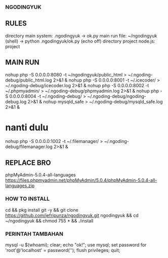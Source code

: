 ###  NGODINGYUK  ###

## RULES ##
directory main system: .ngodingyuk -> ok.py
main run file: ~/ngodingyuk (shell) -> python .ngodingyuk/ok.py (echo off)
directory project node.js: project

## MAIN RUN ##
nohup php -S 0.0.0.0:8080 -t ~/ngodingyuk/public_html   > ~/.ngoding-debug/public_html.log      2>&1 &
nohup php -S 0.0.0.0:8001 -t ~/.icecoder/               > ~/.ngoding-debug/icecoder.log         2>&1 &
nohup php -S 0.0.0.0:8002 -t ~/.phpmyadmin/             > ~/.ngoding-debug/phpmyadmin.log       2>&1 &
nohup php -S 0.0.0.0:8004 -t ~/.ngoding-debug/          > ~/.ngoding-debug/ngoding-debug.log    2>&1 &
nohup mysqld_safe                                       > ~/.ngoding-debug/mysqld_safe.log      2>&1 &

# nanti dulu
nohup php -S 0.0.0.0:1002 -t ~/.filemanager/            > ~/.ngoding-debug/filemanager.log 2>&1 &




## REPLACE BRO
phpMyAdmin-5.0.4-all-languages
https://files.phpmyadmin.net/phpMyAdmin/5.0.4/phpMyAdmin-5.0.4-all-languages.zip





### HOW TO INSTALL
cd && pkg install git -y && git clone https://github.com/jefripunza/ngodingyuk.git ngodingyuk && cd ~/ngodingyuk && chmod 755 * && ./install

### PERINTAH TAMBAHAN
mysql -u $(whoami); clear; echo "ok!";
use mysql; set password for 'root'@'localhost' = password(''); flush privileges; quit;